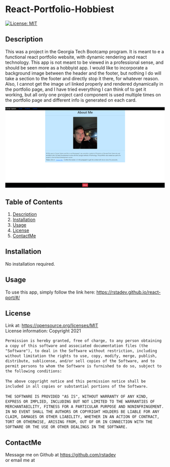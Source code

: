 
  # React-Portfolio-Hobbiest

  [![License: MIT](https://img.shields.io/badge/License-MIT-yellow.svg)](https://opensource.org/licenses/MIT)

    


  <!-- Titled description for grading clarity. Will remove after grading -->
  ## Description
  This was a project in the Georgia Tech Bootcamp program. It is meant to e a functional react portfolio website, with dynamic rendering and react technology. This app is not meant to be viewed in a professional sense, and should be seen more as a hobbyist app. I would like to incorporate a background image between the header and the footer, but nothing I do will take a section to the footer and directly stop it there, for whatever reason. Also, I cannot get the image url linked properly and rendered dynamically in the portfolio page, and I have tried everything I can think of to get it working, but all only one project card component is used multiple times on the portfolio page and different info is generated on each card.
  <br>

  ![ReadMeGen Picture](./public/react-portdemo.png)

  
  
  ## Table of Contents
  1. [Description](#description)
  2. [Installation](#installation)
  3. [Usage](#usage)
  4. [License](#license)
  5. [ContactMe](#contactme)
  


  ## Installation
  No installation required.
  <br>



  ## Usage
  To use this app, simply follow the link here: https://rstadev.github.io/react-port/#/
  <br>

  ## License
  Link at: https://opensource.org/licenses/MIT
  <br>
  License information: Copyright 2021 

    Permission is hereby granted, free of charge, to any person obtaining a copy of this software and associated documentation files (the "Software"), to deal in the Software without restriction, including without limitation the rights to use, copy, modify, merge, publish, distribute, sublicense, and/or sell copies of the Software, and to permit persons to whom the Software is furnished to do so, subject to the following conditions:
    
    The above copyright notice and this permission notice shall be included in all copies or substantial portions of the Software.
    
    THE SOFTWARE IS PROVIDED "AS IS", WITHOUT WARRANTY OF ANY KIND, EXPRESS OR IMPLIED, INCLUDING BUT NOT LIMITED TO THE WARRANTIES OF MERCHANTABILITY, FITNESS FOR A PARTICULAR PURPOSE AND NONINFRINGEMENT. IN NO EVENT SHALL THE AUTHORS OR COPYRIGHT HOLDERS BE LIABLE FOR ANY CLAIM, DAMAGES OR OTHER LIABILITY, WHETHER IN AN ACTION OF CONTRACT, TORT OR OTHERWISE, ARISING FROM, OUT OF OR IN CONNECTION WITH THE SOFTWARE OR THE USE OR OTHER DEALINGS IN THE SOFTWARE.
    
    



  ## ContactMe
  Message me on Github at https://github.com/rstadev
  <br>
  or email me at
  <br>
   

